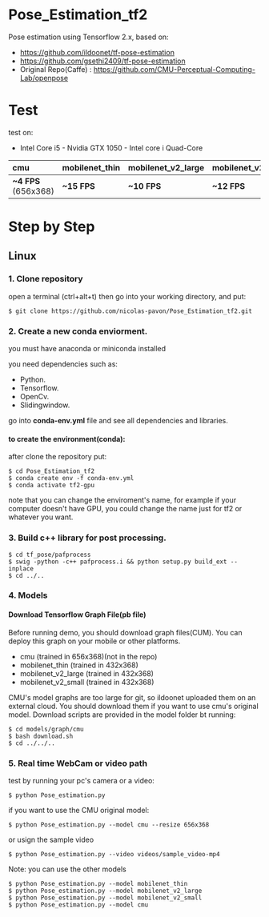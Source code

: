 # Pose_Estimation_tf2
Pose estimation using Tensorflow 2.x, based on:
- https://github.com/ildoonet/tf-pose-estimation
- https://github.com/gsethi2409/tf-pose-estimation
- Original Repo(Caffe) : https://github.com/CMU-Perceptual-Computing-Lab/openpose

# Test 
test on:
- Intel Core i5 - Nvidia GTX 1050 - Intel core i Quad-Core

|cmu| mobilenet_thin | mobilenet_v2_large | mobilenet_v2_small |
|:-------|:---------|:--------------------|:----------------|
|**~4 FPS** (656x368)| **~15 FPS** | **~10 FPS** | **~12 FPS**|

# Step by Step 

## Linux

### 1. Clone repository

open a terminal (ctrl+alt+t) then go into your working directory, and put:

```
$ git clone https://github.com/nicolas-pavon/Pose_Estimation_tf2.git
```

### 2. Create a new conda enviorment.

you must have anaconda or miniconda installed

you need dependencies such as:
  - Python.
  - Tensorflow.
  - OpenCv.
  - Slidingwindow.
  
go into **conda-env.yml** file and see all dependencies and libraries.

#### to create the environment(conda):
after clone the repository put:
```
$ cd Pose_Estimation_tf2
$ conda create env -f conda-env.yml
$ conda activate tf2-gpu
```
note that you can change the enviroment's name, for example if your computer doesn't have GPU, you could change the name just for tf2 or whatever you want.

### 3. Build c++ library for post processing.
```
$ cd tf_pose/pafprocess
$ swig -python -c++ pafprocess.i && python setup.py build_ext --inplace
$ cd ../..
```

### 4. Models 

#### Download Tensorflow Graph File(pb file)

Before running demo, you should download graph files(CUM). You can deploy this graph on your mobile or other platforms.

- cmu (trained in 656x368)(not in the repo)
- mobilenet_thin (trained in 432x368)
- mobilenet_v2_large (trained in 432x368)
- mobilenet_v2_small (trained in 432x368)

CMU's model graphs are too large for git, so ildoonet uploaded them on an external cloud. You should download them if you want to use cmu's original model. Download scripts are provided in the model folder bt running:

```
$ cd models/graph/cmu
$ bash download.sh
$ cd ../../..
```

### 5. Real time WebCam or video path

test by running your pc's camera or a video:
```
$ python Pose_estimation.py
```
if you want to use the CMU original model:
```
$ python Pose_estimation.py --model cmu --resize 656x368
```
or usign the sample video
```
$ python Pose_estimation.py --video videos/sample_video-mp4
```
Note: you can use the other models
```
$ python Pose_estimation.py --model mobilenet_thin
$ python Pose_estimation.py --model mobilenet_v2_large
$ python Pose_estimation.py --model mobilenet_v2_small
$ python Pose_estimation.py --model cmu
```





